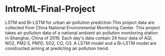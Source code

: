 # IntroML-Final-Project
LSTM and Bi-LSTM for urban air pollution prediction
This project data are collected from China National Environmental Monitoring Center.
This project takes air pollution data of a national ambient air pollution monitoring station in Shanghai, China of 2019.
Each day's data contain 24 hour data of AQI, NO2, PM2.5, PM10, SO2, CO, O3.
A LSTM model and a Bi-LSTM model are constructed aiming at predicting air pollution trend.
